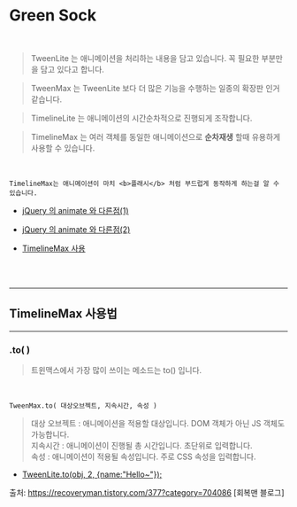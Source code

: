 # Green Sock
<br>

>TweenLite 는 애니메이션을 처리하는 내용을 담고 있습니다. 꼭 필요한 부분만을 담고 있다고 합니다.

>TweenMax 는 TweenLite 보다 더 많은 기능을 수행하는 일종의 확장판 인거 같습니다.

>TimelineLite 는 애니메이션의 시간순차적으로 진행되게 조작합니다.

>TimelineMax 는 여러 객체를 동일한 애니메이션으로 <b>순차재생</b> 할때 유용하게 사용할 수 있습니다.

<br>

```TimelineMax는 애니메이션이 마치 <b>플래시</b> 처럼 부드럽게 동작하게 하는걸 알 수 있습니다.```

* [jQuery 의 animate 와 다른점(1)](//jsfiddle.net/recoveryman/kh3pnzhz/2/embedded/result,js,html,css/ ) <br>

* [jQuery 의 animate 와 다른점(2)](//jsfiddle.net/recoveryman/wjnspybg/embedded/result,js,html,css/ ) 

* [TimelineMax 사용](//jsfiddle.net/recoveryman/dzocnc2o/1/embedded/result,js,html,css/ )<br><br>
<br>


---
## TimelineMax 사용법
---


### .to( )

>트윈맥스에서 가장 많이 쓰이는 메소드는 to() 입니다.
<br>

```TweenMax.to( 대상오브젝트, 지속시간, 속성 )```
>대상 오브젝트 : 애니메이션을 적용할 대상입니다. DOM 객체가 아닌 JS 객체도 가능합니다.<br>
지속시간 : 애니메이션이 진행될 총 시간입니다. 초단위로 입력합니다.<br>
속성 : 애니메이션이 적용될 속성입니다. 주로 CSS 속성을 입력합니다.


* [TweenLite.to(obj, 2, {name:"Hello~"});](//jsfiddle.net/recoveryman/dzocnc2o/3/embedded/result,js,html,css/)











출처: https://recoveryman.tistory.com/377?category=704086 [회복맨 블로그]